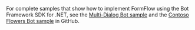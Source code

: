 For complete samples that show how to implement FormFlow using the Bot Framework SDK for .NET, see the <a href="https://aka.ms/v3-cs-core-multiDialogs" target="_blank">Multi-Dialog Bot sample</a> and the <a href="https://aka.ms/v3-cs-demo-contosoFlowers" target="_blank">Contoso Flowers Bot sample</a> in GitHub.

